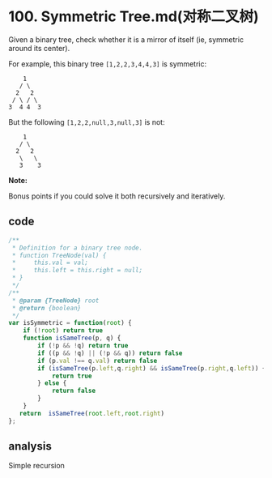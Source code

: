 # 100. Symmetric Tree.md(对称二叉树)

Given a binary tree, check whether it is a mirror of itself (ie, symmetric around its center).

For example, this binary tree `[1,2,2,3,4,4,3]` is symmetric:

```
    1
   / \
  2   2
 / \ / \
3  4 4  3
```

But the following `[1,2,2,null,3,null,3]` is not:

```
    1
   / \
  2   2
   \   \
   3    3
```

**Note:**

Bonus points if you could solve it both recursively and iteratively.

## code

```js
/**
 * Definition for a binary tree node.
 * function TreeNode(val) {
 *     this.val = val;
 *     this.left = this.right = null;
 * }
 */
/**
 * @param {TreeNode} root
 * @return {boolean}
 */
var isSymmetric = function(root) {
    if (!root) return true
    function isSameTree(p, q) {
        if (!p && !q) return true
        if ((p && !q) || (!p && q)) return false
        if (p.val !== q.val) return false
        if (isSameTree(p.left,q.right) && isSameTree(p.right,q.left)) {
            return true
        } else {
            return false
        }
    }
   return  isSameTree(root.left,root.right) 
};
```

## analysis

Simple recursion